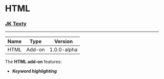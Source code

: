 # HTML
### [JK Texty](https://github.com/Jackkillian/JK-Texty "JK Texty on GitHub")
---
Name|Type|Version
---|---|---
HTML|Add-on|1.0.0-alpha
  
The __HTML add-on__ features:  
- ___Keyword highlighting___

